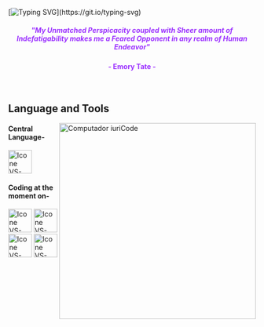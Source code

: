 [![Typing SVG](https://readme-typing-svg.herokuapp.com?color=9B30FF&size=40&center=true&vCenter=true&width=1000&lines=Welcome+to+my+GitHub+profile!;My+name+is+Shivam+Sagar.;I'm+an+Aspiring+Computer+Science+Engineer.;Nice+to+meet+you+:D;Feel+free+to+check+out+my+projects!)](https://git.io/typing-svg)



<h5 align="center">
  <font color="#9B30FF">
    "My Unmatched Perspicacity coupled with Sheer amount of Indefatigability makes me a Feared Opponent in any realm of Human Endeavor"
  </font>
</h5>
<h4 align="center"><font color="#9B30FF">- Emory Tate -</font></h4>

<br>

## Language and Tools

<img src="https://i.postimg.cc/XYxBr9vM/Githublaptop.png" min-width="400px" max-width="400px" width="400px" align="right" alt="Computador iuriCode">

#### Central Language-
  [<img height="48px" width="48px" alt="Icone VS-Code" src="https://skillicons.dev/icons?i=python"/>](https://python.org)



#### Coding at the moment on-
   [<img height="48px" width="48px" alt="Icone VS-Code" src="https://skillicons.dev/icons?i=python"/>](https://python.org)
   [<img height="48px" width="48px" alt="Icone VS-Code" src="https://skillicons.dev/icons?i=c"/>](https://installc.org/)
   [<img height="48px" width="48px" alt="Icone VS-Code" src="https://img.icons8.com/?size=100&id=lOqoeP2Zy02f&format=png&color=000000"/>](https://colab.research.google.com/)
   [<img height="48px" width="48px" alt="Icone VS-Code" src="https://img.icons8.com/?size=100&id=YWZEnr62tgb1&format=png&color=000000"/>](https://www.googleadservices.com/pagead/aclk?sa=L&ai=DChsSEwjIo-LAkK2OAxX8o2YCHVPSBQoYACICCAEQABoCc20&co=1&ase=2&gclid=CjwKCAjwg7PDBhBxEiwAf1CVuy4xC3Jk1ZeXvIPesViohiWo2-Zt4HYIHFPG_v62vBg8d-9GvolzYBoCxnAQAvD_BwE&ohost=www.google.com&cid=CAESV-D2aW4O7tKUHVV3qmuSc2pNJy6OQed8kC-TmKgQqkKHoVTgpahvxHsSK9Js7wPrwuJYamQGYMouaQv6mR9UYYU47AxJmiDtgwu7NP4CI-lQXfQKC6pAeA&category=acrcp_v1_45&sig=AOD64_1FQ4ivWtZwCV_QAmA8Nbm0unU9KA&q&nis=4&adurl&ved=2ahUKEwiJ39zAkK2OAxXSe2wGHcuONlQQ0Qx6BAgJEAE)

